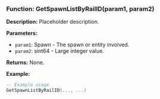 ### Function: GetSpawnListByRailID(param1, param2)

**Description:**
Placeholder description.

**Parameters:**
- `param1`: Spawn - The spawn or entity involved.
- `param2`: sint64 - Large integer value.

**Returns:** None.

**Example:**

```lua
-- Example usage
GetSpawnListByRailID(..., ...)
```
